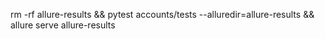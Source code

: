 rm -rf allure-results && pytest accounts/tests --alluredir=allure-results && allure serve allure-results

